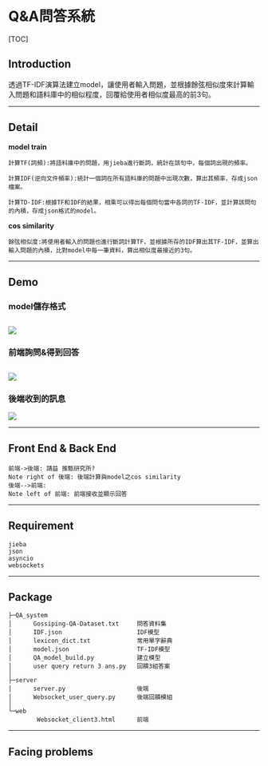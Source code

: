 Q&A問答系統
===

[TOC]


## Introduction
透過TF-IDF演算法建立model，讓使用者輸入問題，並根據餘弦相似度來計算輸入問題和語料庫中的相似程度，回覆給使用者相似度最高的前3句。

---

## Detail

**model train**

    計算TF(詞頻):將語料庫中的問題，用jieba進行斷詞，統計在該句中，每個詞出現的頻率。

    計算IDF(逆向文件頻率):統計一個詞在所有語料庫的問題中出現次數，算出其頻率，存成json檔案。

    計算TD-IDF:根據TF和IDF的結果，相乘可以得出每個問句當中各詞的TF-IDF，並計算該問句的內積，存成json格式的model。

**cos similarity**

    餘弦相似度:將使用者輸入的問題也進行斷詞計算TF，並根據所存的IDF算出其TF-IDF，並算出輸入問題的內積，比對model中每一筆資料，算出相似度最接近的3句。





---
## Demo

### model儲存格式

![](https://i.imgur.com/j9i0oya.png)
---
### 前端詢問&得到回答

![](https://i.imgur.com/6TZpEev.png)
---
### 後端收到的訊息

![](https://i.imgur.com/Y23jpvD.png)

---



## Front End & Back End

```sequence
前端->後端: 請益 推甄研究所?
Note right of 後端: 後端計算與model之cos similarity
後端-->前端: 
Note left of 前端: 前端接收並顯示回答
```

---

## Requirement
    jieba
    json
    asyncio
    websockets

---

## Package

    ├─QA_system
    │      Gossiping-QA-Dataset.txt     問答資料集
    │      IDF.json                     IDF模型
    │      lexicon_dict.txt             常用單字辭典
    │      model.json                   TF-IDF模型
    │      QA_model_build.py            建立模型
    │      user query return 3 ans.py   回饋3組答案
    │      
    ├─server
    │      server.py                    後端
    │      Websocket_user_query.py      後端回饋模組
    │      
    └─web
            Websocket_client3.html      前端
            
---
## Facing problems


